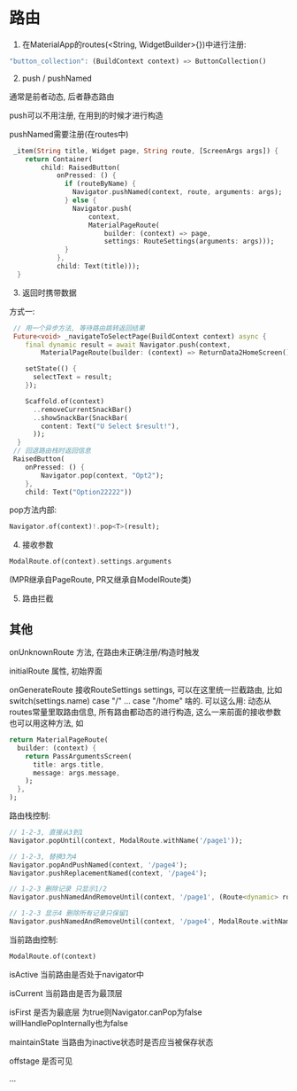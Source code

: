 # 路由

1. 在MaterialApp的routes(<String, WidgetBuilder>{})中进行注册:

```dart
"button_collection": (BuildContext context) => ButtonCollection()
```

2. push / pushNamed

通常是前者动态, 后者静态路由

push可以不用注册, 在用到的时候才进行构造

pushNamed需要注册(在routes中)

```dart
 _item(String title, Widget page, String route, [ScreenArgs args]) {
    return Container(
        child: RaisedButton(
            onPressed: () {
              if (routeByName) {
                Navigator.pushNamed(context, route, arguments: args);
              } else {
                Navigator.push(
                    context,
                    MaterialPageRoute(
                        builder: (context) => page,
                        settings: RouteSettings(arguments: args)));
              }
            },
            child: Text(title)));
  }
```

3. 返回时携带数据

方式一:

```dart
 // 用一个异步方法, 等待路由跳转返回结果
 Future<void> _navigateToSelectPage(BuildContext context) async {
    final dynamic result = await Navigator.push(context,
        MaterialPageRoute(builder: (context) => ReturnData2HomeScreen()));

    setState(() {
      selectText = result;
    });

    Scaffold.of(context)
      ..removeCurrentSnackBar()
      ..showSnackBar(SnackBar(
        content: Text("U Select $result!"),
      ));
  }
 // 回退路由栈时返回信息
 RaisedButton(
    onPressed: () {
        Navigator.pop(context, "Opt2");
    },
    child: Text("Option22222"))
```

pop方法内部:

```dart
Navigator.of(context)!.pop<T>(result);
```

4. 接收参数

```dart
ModalRoute.of(context).settings.arguments
```

(MPR继承自PageRoute, PR又继承自ModelRoute类)

5. 路由拦截

## 其他

onUnknownRoute 方法, 在路由未正确注册/构造时触发

initialRoute 属性, 初始界面

onGenerateRoute 接收RouteSettings settings, 可以在这里统一拦截路由, 比如switch(settings.name) case "/" ... case "/home" 啥的.
可以这么用: 动态从routes常量里取路由信息, 所有路由都动态的进行构造, 这么一来前面的接收参数也可以用这种方法, 如

```dart
return MaterialPageRoute(
  builder: (context) {
    return PassArgumentsScreen(
      title: args.title,
      message: args.message,
    );
  },
);
```

路由栈控制:
```dart
// 1-2-3, 直接从3到1
Navigator.popUntil(context, ModalRoute.withName('/page1'));

// 1-2-3, 替换3为4
Navigator.popAndPushNamed(context, '/page4');
Navigator.pushReplacementNamed(context, '/page4');

// 1-2-3 删除记录 只显示1/2
Navigator.pushNamedAndRemoveUntil(context, '/page1', (Route<dynamic> route) => false); // 这种方式是删除所有的路由，/page1页变成最底层的页面，这种方式可以用作返回首页

// 1-2-3 显示4 删除所有记录只保留1
Navigator.pushNamedAndRemoveUntil(context, '/page4', ModalRoute.withName('/page1')); // 从page4返回会回到page1 
```

当前路由控制:

```dart
ModalRoute.of(context)
```

isActive 当前路由是否处于navigator中

isCurrent 当前路由是否为最顶层

isFirst 是否为最底层 为true则Navigator.canPop为false
willHandlePopInternally也为false

maintainState 当路由为inactive状态时是否应当被保存状态

offstage 是否可见

...